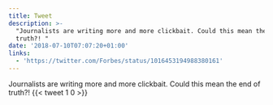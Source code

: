 ```yaml
---
title: Tweet
description: >-
  "Journalists are writing more and more clickbait. Could this mean the end of
  truth?! "
date: '2018-07-10T07:07:20+01:00'
links:
  - 'https://twitter.com/Forbes/status/1016453194988380161'
---
```

Journalists are writing more and more clickbait. Could this mean the end of truth?! 
      {{< tweet 1 0 >}}
    
